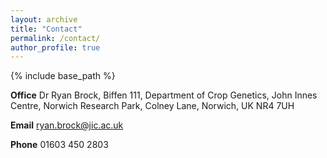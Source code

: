 ```yaml
---
layout: archive
title: "Contact"
permalink: /contact/
author_profile: true
---
```


{% include base_path %}

**Office**
Dr Ryan Brock,
Biffen 111,
Department of Crop Genetics,
John Innes Centre,
Norwich Research Park,
Colney Lane,
Norwich, UK
NR4 7UH

**Email**
ryan.brock@jic.ac.uk

**Phone**
01603 450 2803 
